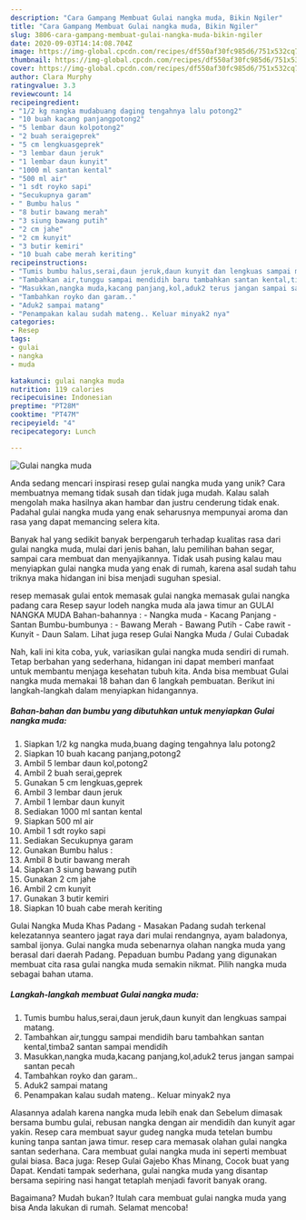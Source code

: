 ```yaml
---
description: "Cara Gampang Membuat Gulai nangka muda, Bikin Ngiler"
title: "Cara Gampang Membuat Gulai nangka muda, Bikin Ngiler"
slug: 3806-cara-gampang-membuat-gulai-nangka-muda-bikin-ngiler
date: 2020-09-03T14:14:08.704Z
image: https://img-global.cpcdn.com/recipes/df550af30fc985d6/751x532cq70/gulai-nangka-muda-foto-resep-utama.jpg
thumbnail: https://img-global.cpcdn.com/recipes/df550af30fc985d6/751x532cq70/gulai-nangka-muda-foto-resep-utama.jpg
cover: https://img-global.cpcdn.com/recipes/df550af30fc985d6/751x532cq70/gulai-nangka-muda-foto-resep-utama.jpg
author: Clara Murphy
ratingvalue: 3.3
reviewcount: 14
recipeingredient:
- "1/2 kg nangka mudabuang daging tengahnya lalu potong2"
- "10 buah kacang panjangpotong2"
- "5 lembar daun kolpotong2"
- "2 buah seraigeprek"
- "5 cm lengkuasgeprek"
- "3 lembar daun jeruk"
- "1 lembar daun kunyit"
- "1000 ml santan kental"
- "500 ml air"
- "1 sdt royko sapi"
- "Secukupnya garam"
- " Bumbu halus "
- "8 butir bawang merah"
- "3 siung bawang putih"
- "2 cm jahe"
- "2 cm kunyit"
- "3 butir kemiri"
- "10 buah cabe merah keriting"
recipeinstructions:
- "Tumis bumbu halus,serai,daun jeruk,daun kunyit dan lengkuas sampai matang."
- "Tambahkan air,tunggu sampai mendidih baru tambahkan santan kental,timba2 santan sampai mendidih"
- "Masukkan,nangka muda,kacang panjang,kol,aduk2 terus jangan sampai santan pecah"
- "Tambahkan royko dan garam.."
- "Aduk2 sampai matang"
- "Penampakan kalau sudah mateng.. Keluar minyak2 nya"
categories:
- Resep
tags:
- gulai
- nangka
- muda

katakunci: gulai nangka muda 
nutrition: 119 calories
recipecuisine: Indonesian
preptime: "PT28M"
cooktime: "PT47M"
recipeyield: "4"
recipecategory: Lunch

---
```



![Gulai nangka muda](https://img-global.cpcdn.com/recipes/df550af30fc985d6/751x532cq70/gulai-nangka-muda-foto-resep-utama.jpg)

Anda sedang mencari inspirasi resep gulai nangka muda yang unik? Cara membuatnya memang tidak susah dan tidak juga mudah. Kalau salah mengolah maka hasilnya akan hambar dan justru cenderung tidak enak. Padahal gulai nangka muda yang enak seharusnya mempunyai aroma dan rasa yang dapat memancing selera kita.

Banyak hal yang sedikit banyak berpengaruh terhadap kualitas rasa dari gulai nangka muda, mulai dari jenis bahan, lalu pemilihan bahan segar, sampai cara membuat dan menyajikannya. Tidak usah pusing kalau mau menyiapkan gulai nangka muda yang enak di rumah, karena asal sudah tahu triknya maka hidangan ini bisa menjadi suguhan spesial.

resep memasak gulai entok memasak gulai nangka memasak gulai nangka padang cara Resep sayur lodeh nangka muda ala jawa timur an GULAI NANGKA MUDA Bahan-bahannya : - Nangka muda - Kacang Panjang - Santan Bumbu-bumbunya : - Bawang Merah - Bawang Putih - Cabe rawit - Kunyit - Daun Salam. Lihat juga resep Gulai Nangka Muda / Gulai Cubadak


Nah, kali ini kita coba, yuk, variasikan gulai nangka muda sendiri di rumah. Tetap berbahan yang sederhana, hidangan ini dapat memberi manfaat untuk membantu menjaga kesehatan tubuh kita. Anda bisa membuat Gulai nangka muda memakai 18 bahan dan 6 langkah pembuatan. Berikut ini langkah-langkah dalam menyiapkan hidangannya.

<!--inarticleads1-->

##### Bahan-bahan dan bumbu yang dibutuhkan untuk menyiapkan Gulai nangka muda:

1. Siapkan 1/2 kg nangka muda,buang daging tengahnya lalu potong2
1. Siapkan 10 buah kacang panjang,potong2
1. Ambil 5 lembar daun kol,potong2
1. Ambil 2 buah serai,geprek
1. Gunakan 5 cm lengkuas,geprek
1. Ambil 3 lembar daun jeruk
1. Ambil 1 lembar daun kunyit
1. Sediakan 1000 ml santan kental
1. Siapkan 500 ml air
1. Ambil 1 sdt royko sapi
1. Sediakan Secukupnya garam
1. Gunakan  Bumbu halus :
1. Ambil 8 butir bawang merah
1. Siapkan 3 siung bawang putih
1. Gunakan 2 cm jahe
1. Ambil 2 cm kunyit
1. Gunakan 3 butir kemiri
1. Siapkan 10 buah cabe merah keriting


Gulai Nangka Muda Khas Padang - Masakan Padang sudah terkenal kelezatannya seantero jagat raya dari mulai rendangnya, ayam baladonya, sambal ijonya. Gulai nangka muda sebenarnya olahan nangka muda yang berasal dari daerah Padang. Pepaduan bumbu Padang yang digunakan membuat cita rasa gulai nangka muda semakin nikmat. Pilih nangka muda sebagai bahan utama. 

<!--inarticleads2-->

##### Langkah-langkah membuat Gulai nangka muda:

1. Tumis bumbu halus,serai,daun jeruk,daun kunyit dan lengkuas sampai matang.
1. Tambahkan air,tunggu sampai mendidih baru tambahkan santan kental,timba2 santan sampai mendidih
1. Masukkan,nangka muda,kacang panjang,kol,aduk2 terus jangan sampai santan pecah
1. Tambahkan royko dan garam..
1. Aduk2 sampai matang
1. Penampakan kalau sudah mateng.. Keluar minyak2 nya


Alasannya adalah karena nangka muda lebih enak dan Sebelum dimasak bersama bumbu gulai, rebusan nangka dengan air mendidih dan kunyit agar yakin. Resep cara membuat sayur gudeg nangka muda tetelan bumbu kuning tanpa santan jawa timur. resep cara memasak olahan gulai nangka santan sederhana. Cara membuat gulai nangka muda ini seperti membuat gulai biasa. Baca juga: Resep Gulai Gajebo Khas Minang, Cocok buat yang Dapat. Kendati tampak sederhana, gulai nangka muda yang disantap bersama sepiring nasi hangat tetaplah menjadi favorit banyak orang. 

Bagaimana? Mudah bukan? Itulah cara membuat gulai nangka muda yang bisa Anda lakukan di rumah. Selamat mencoba!
